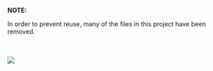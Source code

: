 <strong>NOTE:</strong>
<br>
<p>
    In order to prevent reuse, many of the files in this project have been removed.
</p>

<br>
<br>

<img src="https://slade-international.com/images/portfolio-images/csharp.png">